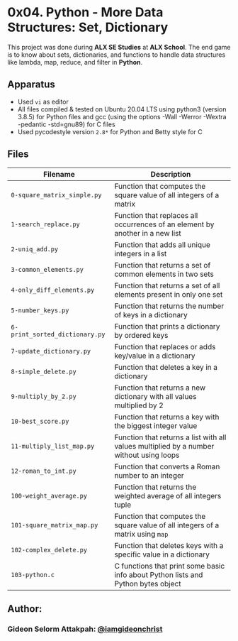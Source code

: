 # 0x04. Python - More Data Structures: Set, Dictionary

This project was done during **ALX SE Studies** at **ALX School**. The end game is to know about sets, dictionaries, and functions to handle data structures like lambda, map, reduce, and filter in **Python**.

## Apparatus
* Used `vi` as editor
* All files compiled & tested on Ubuntu 20.04 LTS using python3 (version 3.8.5) for Python files and gcc (using the options -Wall -Werror -Wextra -pedantic -std=gnu89) for C files
* Used pycodestyle version `2.8*` for Python and Betty style for C

## Files
| Filename | Description |
| -------- | ----------- |
| `0-square_matrix_simple.py` | Function that computes the square value of all integers of a matrix |
| `1-search_replace.py` | Function that replaces all occurrences of an element by another in a new list |
| `2-uniq_add.py` | Function that adds all unique integers in a list |
| `3-common_elements.py` | Function that returns a set of common elements in two sets |
| `4-only_diff_elements.py` | Function that returns a set of all elements present in only one set |
| `5-number_keys.py` | Function that returns the number of keys in a dictionary |
| `6-print_sorted_dictionary.py` | Function that prints a dictionary by ordered keys |
| `7-update_dictionary.py` | Function that replaces or adds key/value in a dictionary |
| `8-simple_delete.py` | Function that deletes a key in a dictionary |
| `9-multiply_by_2.py` | Function that returns a new dictionary with all values multiplied by 2 |
| `10-best_score.py` | Function that returns a key with the biggest integer value |
| `11-multiply_list_map.py` | Function that returns a list with all values multiplied by a number without using loops |
| `12-roman_to_int.py` | Function that converts a Roman number to an integer |
| `100-weight_average.py` | Function that returns the weighted average of all integers tuple |
| `101-square_matrix_map.py` | Function that computes the square value of all integers of a matrix using `map` |
| `102-complex_delete.py` | Function that deletes keys with a specific value in a dictionary |
| `103-python.c` | C functions that print some basic info about Python lists and Python bytes object |

## Author:
### Gideon Selorm Attakpah: [@iamgideonchrist](https://github.com/iamgideonchrist)
